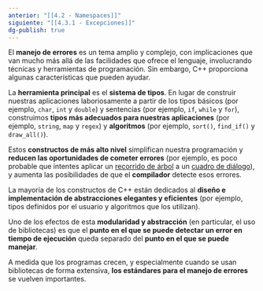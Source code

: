 ```yaml
---
anterior: "[[4.2 - Namespaces]]"
siguiente: "[[4.3.1 - Excepciones]]"
dg-publish: true
---
```

El **manejo de errores** es un tema amplio y complejo, con implicaciones que van mucho más allá de las facilidades que ofrece el lenguaje, involucrando técnicas y herramientas de programación. Sin embargo, C++ proporciona algunas características que pueden ayudar.

La **herramienta principal** es el **sistema de tipos**. En lugar de construir nuestras aplicaciones laboriosamente a partir de los tipos básicos (por ejemplo, `char`, `int` y `double`) y sentencias (por ejemplo, `if`, `while` y `for`), construimos **tipos más adecuados para nuestras aplicaciones** (por ejemplo, `string`, `map` y `regex`) y **algoritmos** (por ejemplo, `sort()`, `find_if()` y `draw_all()`).

Estos **constructos de más alto nivel** simplifican nuestra programación y **reducen las oportunidades de cometer errores** (por ejemplo, es poco probable que intentes aplicar un <a target="_blank"  href="https://es.wikipedia.org/wiki/Recorrido_de_%C3%A1rboles">recorrido de árbol</a> a un <a target="_blank" href="https://es.wikipedia.org/wiki/Cuadro_de_di%C3%A1logo">cuadro de diálogo</a>), y aumenta las posibilidades de que el **compilador** detecte esos errores.

La mayoría de los constructos de C++ están dedicados al **diseño e implementación de abstracciones elegantes y eficientes** (por ejemplo, tipos definidos por el usuario y algoritmos que los utilizan).

Uno de los efectos de esta **modularidad y abstracción** (en particular, el uso de bibliotecas) es que el **punto en el que se puede detectar un error en tiempo de ejecución** queda separado del **punto en el que se puede manejar**.

A medida que los programas crecen, y especialmente cuando se usan bibliotecas de forma extensiva, **los estándares para el manejo de errores** se vuelven importantes.